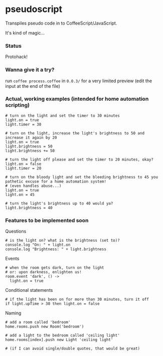 # pseudoscript #

Transpiles pseudo code in to CoffeeScript/JavaScript.

It's kind of magic...

### Status ###
Protohack!

### Wanna give it a try? ###
run `coffee process.coffee` in `0.0.3/` for a very limited preview (edit the input at the end of the file)

### Actual, working examples (intended for home automation scripting) ###

```
# turn on the light and set the timer to 30 minutes
light.on = true
light.timer = 30

# turn on the light, increase the light's brightness to 50 and increase it again by 20
light.on = true
light.brightness = 50
light.brightness += 50

# turn the light off please and set the timer to 20 minutes, okay?
light.on = false
light.timer = 20

# turn on the bloody light and set the bleeding brightness to 45 you pathetic excuse for a home automation system!
# (even handles abuse...)
light.on = true
light.on = 45

# turn the light's brightness up to 40 would ya?
light.brightness = 40

```

### Features to be implemented soon ###

Questions

```
# is the light on? what is the brightness (set to)?
console.log "On: " + light.on
console.log "Brightness: " + light.brightness

```

Events
```
# when the room gets dark, turn on the light
# or: upon darkness, enlighten us!
room.event 'dark', () ->
  light.on = true
```

Conditional statements
```
# if the light has been on for more than 30 minutes, turn it off
if light.upTime > 30 then light.on = false
```
Naming
```
# add a room called 'bedroom'
home.rooms.push new Room('bedroom')

# add a light to the bedroom called 'ceiling light'
home.rooms[index].push new Light 'ceiling light'

# (if I can avoid single/double quotes, that would be great)
```